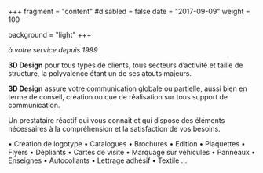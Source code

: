 +++
fragment = "content"
#disabled = false
date = "2017-09-09"
weight = 100

background = "light"
+++
 
*à votre service depuis 1999*

**3D Design** pour tous types de clients, tous secteurs d’activité et taille de structure, la polyvalence étant un de ses atouts majeurs.

**3D Design** assure votre communication globale ou partielle, aussi bien en terme de conseil, création ou que de réalisation sur tous support de communication.

Un prestataire réactif qui vous connait et qui dispose des éléments nécessaires à la compréhension et la satisfaction de vos besoins.

• Création de logotype • Catalogues • Brochures • Edition • Plaquettes • Flyers • Dépliants • Cartes de visite • Marquage sur véhicules • Panneaux • Enseignes • Autocollants • Lettrage adhésif • Textile …
